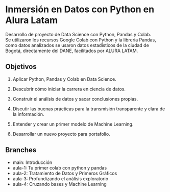 # Inmersión en Datos con Python en Alura Latam
Desarrollo de proyecto de Data Science con Python, Pandas y Colab.  
Se utilizaron los recursos Google Colab con Python y la libreria Pandas, como datos analizados se usaron datos estadísticos de la ciudad de Bogotá, directamente del DANE, facilitados por ALURA LATAM.

## Objetivos

1. Aplicar Python, Pandas y Colab en Data Science.

2. Descubrir cómo iniciar la carrera en ciencia de datos.

3. Construir el análisis de datos y sacar conclusiones propias.

4. Discutir las buenas prácticas para la transmisión transparente y clara de la información.

5. Entender y crear un primer modelo de Machine Learning.

6. Desarrollar un nuevo proyecto para portafolio.

## Branches
- main: Introducción
- aula-1: Tu primer colab con python y pandas
- aula-2: Tratamiento de Datos y Primeros Gráficos
- aula-3: Profundizando el análisis exploratorio
- aula-4: Cruzando bases y Machine Learning



